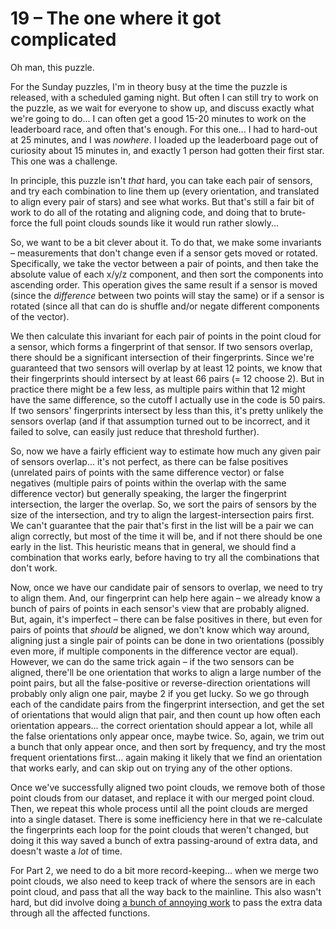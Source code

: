 # 19 &ndash; The one where it got complicated
Oh man, this puzzle.

For the Sunday puzzles, I'm in theory busy at the time the puzzle is released, with a scheduled gaming night. But often I can still try to work on the puzzle, as we wait for everyone to show up, and discuss exactly what we're going to do... I can often get a good 15-20 minutes to work on the leaderboard race, and often that's enough. For this one... I had to hard-out at 25 minutes, and I was _nowhere_. I loaded up the leaderboard page out of curiosity about 15 minutes in, and exactly 1 person had gotten their first star. This one was a challenge.

In principle, this puzzle isn't _that_ hard, you can take each pair of sensors, and try each combination to line them up (every orientation, and translated to align every pair of stars) and see what works. But that's still a fair bit of work to do all of the rotating and aligning code, and doing that to brute-force the full point clouds sounds like it would run rather slowly...

So, we want to be a bit clever about it. To do that, we make some invariants &ndash; measurements that don't change even if a sensor gets moved or rotated. Specifically, we take the vector between a pair of points, and then take the absolute value of each x/y/z component, and then sort the components into ascending order. This operation gives the same result if a sensor is moved (since the _difference_ between two points will stay the same) or if a sensor is rotated (since all that can do is shuffle and/or negate different components of the vector).

We then calculate this invariant for each pair of points in the point cloud for a sensor, which forms a fingerprint of that sensor. If two sensors overlap, there should be a significant intersection of their fingerprints. Since we're guaranteed that two sensors will overlap by at least 12 points, we know that their fingerprints should intersect by at least 66 pairs (= 12 choose 2). But in practice there might be a few less, as multiple pairs within that 12 might have the same difference, so the cutoff I actually use in the code is 50 pairs. If two sensors' fingerprints intersect by less than this, it's pretty unlikely the sensors overlap (and if that assumption turned out to be incorrect, and it failed to solve, can easily just reduce that threshold further).

So, now we have a fairly efficient way to estimate how much any given pair of sensors overlap... it's not perfect, as there can be false positives (unrelated pairs of points with the same difference vector) or false negatives (multiple pairs of points within the overlap with the same difference vector) but generally speaking, the larger the fingerprint intersection, the larger the overlap. So, we sort the pairs of sensors by the size of the intersection, and try to align the largest-intersection pairs first. We can't guarantee that the pair that's first in the list will be a pair we can align correctly, but most of the time it will be, and if not there should be one early in the list. This heuristic means that in general, we should find a combination that works early, before having to try all the combinations that don't work.

Now, once we have our candidate pair of sensors to overlap, we need to try to align them. And, our fingerprint can help here again &ndash; we already know a bunch of pairs of points in each sensor's view that are probably aligned. But, again, it's imperfect &ndash; there can be false positives in there, but even for pairs of points that _should_ be aligned, we don't know which way around, aligning just a single pair of points can be done in two orientations (possibly even more, if multiple components in the difference vector are equal). However, we can do the same trick again &ndash; if the two sensors can be aligned, there'll be one orientation that works to align a large number of the point pairs, but all the false-positive or reverse-direction orientations will probably only align one pair, maybe 2 if you get lucky. So we go through each of the candidate pairs from the fingerprint intersection, and get the set of orientations that would align that pair, and then count up how often each orientation appears... the correct orientation should appear a lot, while all the false orientations only appear once, maybe twice. So, again, we trim out a bunch that only appear once, and then sort by frequency, and try the most frequent orientations first... again making it likely that we find an orientation that works early, and can skip out on trying any of the other options.

Once we've successfully aligned two point clouds, we remove both of those point clouds from our dataset, and replace it with our merged point cloud. Then, we repeat this whole process until all the point clouds are merged into a single dataset. There is some inefficiency here in that we re-calculate the fingerprints each loop for the point clouds that weren't changed, but doing it this way saved a bunch of extra passing-around of extra data, and doesn't waste a _lot_ of time.

For Part 2, we need to do a bit more record-keeping... when we merge two point clouds, we also need to keep track of where the sensors are in each point cloud, and pass that all the way back to the mainline. This also wasn't hard, but did involve doing [a bunch of annoying work](https://github.com/mrphlip/aoc/commit/f11c78ffa9ae9b5fe17f07d6c519342d1559f15c) to pass the extra data through all the affected functions.

